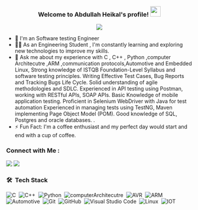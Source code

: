 


<h3 align="center">
  Welcome to Abdullah Heikal's profile!
    <img src="https://media.giphy.com/media/hvRJCLFzcasrR4ia7z/giphy.gif" width="28">
</h3>


<!-- Typing SVG by DenverCoder1 - https://github.com/DenverCoder1/readme-typing-svg -->
<p align="center">
  <a href="https://github.com/DenverCoder1/readme-typing-svg"><img src="https://readme-typing-svg.herokuapp.com/?lines=Embedded%20Systems%20Engineer%20;Always%20learning&font=Fira%20Code&center=true&width=440&height=45&color=f75c7e&vCenter=true&size=22"></a>
</p> 

- 🏢 I'm an  Software testing Engineer 
- 👨‍💻 As an Engineering Student , I'm constantly learning and exploring new technologies to improve my skills.
- 💬 Ask me about my experience with C , C++ , Python ,computer Architecutre ,ARM ,communication protocols,Automotive and Embedded Linux, Strong knowledge of ISTQB 
 Foundation-Level Syllabus and software testing principles.
 Writing Effective Test Cases, Bug Reports and Tracking Bugs Life Cycle.
 Solid understanding of agile methodologies and SDLC.
 Experienced in API testing using Postman, working with RESTful APIs, SOAP APIs.
 Basic Knowledge of mobile application testing.
 Proficient in Selenium WebDriver with Java for test automation
 Experienced in managing tests using TestNG, Maven implementing Page Object Model (POM).
 Good knowledge of SQL, Postgres and oracle databases. .
- ⚡ Fun Fact: I'm a coffee enthusiast and my perfect day would start and end with a cup of coffee.


### Connect with Me :

<a href="[https://www.linkedin.com/in/abdullah-heikal-6a7707211/](https://www.linkedin.com/in/abdullah-heikal-1423b334b/)" target="_blank"><img src="https://img.shields.io/badge/-Abdullah%20Heikal-0077B5?style=for-the-badge&logo=Linkedin&logoColor=white"/></a>
<a href="https://www.facebook.com/abdullahheikal99" target="_blank"><img src="https://img.shields.io/badge/-Abdullah%20Heikal-0077B5?style=for-the-badge&logo=Facebook&logoColor=white"/></a>
### 🛠 &nbsp;Tech Stack
![C](https://img.shields.io/badge/-C-05122A?style=flat&logo=C)&nbsp;
![C++](https://img.shields.io/badge/-Cpp-05122A?style=flat&logo=Cpp&logoColor=563D7C)&nbsp;
![Python](https://img.shields.io/badge/-Python-05122A?style=flat&logo=Python)&nbsp;
![computerArchitecutre](https://img.shields.io/badge/-computerArchitecutre-05122A?style=flat&logo=computerArchitecutre&logoColor=1572B6)&nbsp;
![AVR](https://img.shields.io/badge/-AVR-05122A?style=flat&logo=AVR)&nbsp;
![ARM](https://img.shields.io/badge/-ARM-05122A?style=flat&logo=ARM)
![Automotive](https://img.shields.io/badge/-Automotive-05122A?style=flat&logo=Automotive&logoColor=339933)&nbsp;
![Git](https://img.shields.io/badge/-Git-05122A?style=flat&logo=git)&nbsp;
![GitHub](https://img.shields.io/badge/-GitHub-05122A?style=flat&logo=github)&nbsp;
![Visual Studio Code](https://img.shields.io/badge/-Visual%20Studio%20Code-05122A?style=flat&logo=visual-studio-code&logoColor=007ACC)&nbsp;
![Linux](https://img.shields.io/badge/-Linux-05122A?style=flat&logo=Linux)&nbsp;
![IOT](https://img.shields.io/badge/-IOT-05122A?style=flat&logo=IOT)&nbsp;

